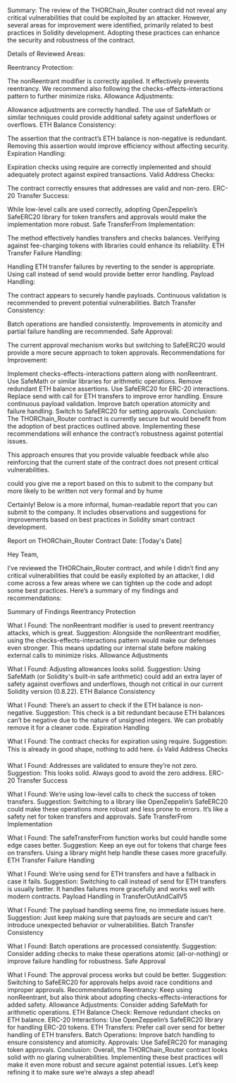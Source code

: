 Summary:
The review of the THORChain_Router contract did not reveal any critical vulnerabilities that could be exploited by an attacker. However, several areas for improvement were identified, primarily related to best practices in Solidity development. Adopting these practices can enhance the security and robustness of the contract.

Details of Reviewed Areas:

Reentrancy Protection:

The nonReentrant modifier is correctly applied. It effectively prevents reentrancy. We recommend also following the checks-effects-interactions pattern to further minimize risks.
Allowance Adjustments:

Allowance adjustments are correctly handled. The use of SafeMath or similar techniques could provide additional safety against underflows or overflows.
ETH Balance Consistency:

The assertion that the contract’s ETH balance is non-negative is redundant. Removing this assertion would improve efficiency without affecting security.
Expiration Handling:

Expiration checks using require are correctly implemented and should adequately protect against expired transactions.
Valid Address Checks:

The contract correctly ensures that addresses are valid and non-zero.
ERC-20 Transfer Success:

While low-level calls are used correctly, adopting OpenZeppelin’s SafeERC20 library for token transfers and approvals would make the implementation more robust.
Safe TransferFrom Implementation:

The method effectively handles transfers and checks balances. Verifying against fee-charging tokens with libraries could enhance its reliability.
ETH Transfer Failure Handling:

Handling ETH transfer failures by reverting to the sender is appropriate. Using call instead of send would provide better error handling.
Payload Handling:

The contract appears to securely handle payloads. Continuous validation is recommended to prevent potential vulnerabilities.
Batch Transfer Consistency:

Batch operations are handled consistently. Improvements in atomicity and partial failure handling are recommended.
Safe Approval:

The current approval mechanism works but switching to SafeERC20 would provide a more secure approach to token approvals.
Recommendations for Improvement:

Implement checks-effects-interactions pattern along with nonReentrant.
Use SafeMath or similar libraries for arithmetic operations.
Remove redundant ETH balance assertions.
Use SafeERC20 for ERC-20 interactions.
Replace send with call for ETH transfers to improve error handling.
Ensure continuous payload validation.
Improve batch operation atomicity and failure handling.
Switch to SafeERC20 for setting approvals.
Conclusion:
The THORChain_Router contract is currently secure but would benefit from the adoption of best practices outlined above. Implementing these recommendations will enhance the contract’s robustness against potential issues.

This approach ensures that you provide valuable feedback while also reinforcing that the current state of the contract does not present critical vulnerabilities.




could you give me a report based on this to submit to the company but more likely to be written not very formal and by hume

Certainly! Below is a more informal, human-readable report that you can submit to the company. It includes observations and suggestions for improvements based on best practices in Solidity smart contract development.

Report on THORChain_Router Contract
Date: [Today's Date]

Hey Team,

I’ve reviewed the THORChain_Router contract, and while I didn’t find any critical vulnerabilities that could be easily exploited by an attacker, I did come across a few areas where we can tighten up the code and adopt some best practices. Here’s a summary of my findings and recommendations:

Summary of Findings
Reentrancy Protection

What I Found: The nonReentrant modifier is used to prevent reentrancy attacks, which is great.
Suggestion: Alongside the nonReentrant modifier, using the checks-effects-interactions pattern would make our defenses even stronger. This means updating our internal state before making external calls to minimize risks.
Allowance Adjustments

What I Found: Adjusting allowances looks solid.
Suggestion: Using SafeMath (or Solidity's built-in safe arithmetic) could add an extra layer of safety against overflows and underflows, though not critical in our current Solidity version (0.8.22).
ETH Balance Consistency

What I Found: There’s an assert to check if the ETH balance is non-negative.
Suggestion: This check is a bit redundant because ETH balances can’t be negative due to the nature of unsigned integers. We can probably remove it for a cleaner code.
Expiration Handling

What I Found: The contract checks for expiration using require.
Suggestion: This is already in good shape, nothing to add here. 👍
Valid Address Checks

What I Found: Addresses are validated to ensure they’re not zero.
Suggestion: This looks solid. Always good to avoid the zero address.
ERC-20 Transfer Success

What I Found: We’re using low-level calls to check the success of token transfers.
Suggestion: Switching to a library like OpenZeppelin’s SafeERC20 could make these operations more robust and less prone to errors. It’s like a safety net for token transfers and approvals.
Safe TransferFrom Implementation

What I Found: The safeTransferFrom function works but could handle some edge cases better.
Suggestion: Keep an eye out for tokens that charge fees on transfers. Using a library might help handle these cases more gracefully.
ETH Transfer Failure Handling

What I Found: We’re using send for ETH transfers and have a fallback in case it fails.
Suggestion: Switching to call instead of send for ETH transfers is usually better. It handles failures more gracefully and works well with modern contracts.
Payload Handling in TransferOutAndCallV5

What I Found: The payload handling seems fine, no immediate issues here.
Suggestion: Just keep making sure that payloads are secure and can’t introduce unexpected behavior or vulnerabilities.
Batch Transfer Consistency

What I Found: Batch operations are processed consistently.
Suggestion: Consider adding checks to make these operations atomic (all-or-nothing) or improve failure handling for robustness.
Safe Approval

What I Found: The approval process works but could be better.
Suggestion: Switching to SafeERC20 for approvals helps avoid race conditions and improper approvals.
Recommendations
Reentrancy: Keep using nonReentrant, but also think about adopting checks-effects-interactions for added safety.
Allowance Adjustments: Consider adding SafeMath for arithmetic operations.
ETH Balance Check: Remove redundant checks on ETH balance.
ERC-20 Interactions: Use OpenZeppelin’s SafeERC20 library for handling ERC-20 tokens.
ETH Transfers: Prefer call over send for better handling of ETH transfers.
Batch Operations: Improve batch handling to ensure consistency and atomicity.
Approvals: Use SafeERC20 for managing token approvals.
Conclusion:
Overall, the THORChain_Router contract looks solid with no glaring vulnerabilities. Implementing these best practices will make it even more robust and secure against potential issues. Let’s keep refining it to make sure we’re always a step ahead!